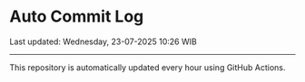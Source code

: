 # Auto Commit Log

Last updated: Wednesday, 23-07-2025 10:26 WIB

---

This repository is automatically updated every hour using GitHub Actions.
